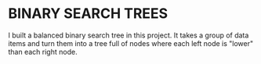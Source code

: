 # BINARY SEARCH TREES

I built a balanced binary search tree in this project. It takes a group of data items and turn them into a tree full of nodes where each left node is "lower" than each right node.
